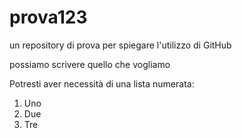 # prova123
un repository di prova per spiegare l'utilizzo di GitHub

possiamo scrivere quello che vogliamo

Potresti aver necessità di una lista numerata:

1. Uno
2. Due
3. Tre

